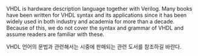 VHDL is hardware description language together with Verilog. Many books have been written for VHDL syntax and its applications since it has been widely used in both industry and academia for more than a decade. Because of this, we do not cover the syntax and grammar of VHDL and assume readers are familiar with these.

VHDL 언어의 문법과 관련해서는 시중에 판매되는 관련 도서를 참조하길 바란다.